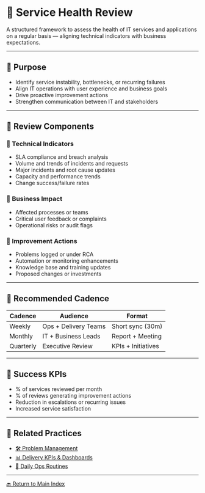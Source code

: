# 🧠 Service Health Review

A structured framework to assess the health of IT services and applications on a regular basis — aligning technical indicators with business expectations.

---

## 🎯 Purpose

- Identify service instability, bottlenecks, or recurring failures  
- Align IT operations with user experience and business goals  
- Drive proactive improvement actions  
- Strengthen communication between IT and stakeholders  

---

## 🧪 Review Components

### 🔹 Technical Indicators

- SLA compliance and breach analysis  
- Volume and trends of incidents and requests  
- Major incidents and root cause updates  
- Capacity and performance trends  
- Change success/failure rates  

### 🔹 Business Impact

- Affected processes or teams  
- Critical user feedback or complaints  
- Operational risks or audit flags  

### 🔹 Improvement Actions

- Problems logged or under RCA  
- Automation or monitoring enhancements  
- Knowledge base and training updates  
- Proposed changes or investments  

---

## 🔁 Recommended Cadence

| Cadence | Audience             | Format          |
|---------|----------------------|------------------|
| Weekly  | Ops + Delivery Teams | Short sync (30m) |
| Monthly | IT + Business Leads  | Report + Meeting |
| Quarterly | Executive Review   | KPIs + Initiatives |

---

## 📌 Success KPIs

- % of services reviewed per month  
- % of reviews generating improvement actions  
- Reduction in escalations or recurring issues  
- Increased service satisfaction  

---

## 📌 Related Practices

- [🛠 Problem Management](./problem-management.md)  
- [📊 Delivery KPIs & Dashboards](./delivery-kpis-dashboard.md)  
- [📆 Daily Ops Routines](./daily-ops-routines.md)  

---

[🔙 Return to Main Index](./README.md)
